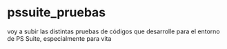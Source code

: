 pssuite_pruebas
===============

voy a subir las distintas pruebas de códigos que desarrolle para el entorno de PS Suite, especialmente para vita